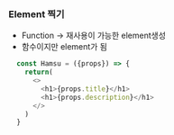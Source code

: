 ### Element 찍기
- Function -> 재사용이 가능한 element생성
- 함수이지만 element가 됨

```javascript
  const Hamsu = ({props}) => {
    return(
      <>
        <h1>{props.title}</h1>
        <h1>{props.description}</h1>
      </>
    )
  }
```